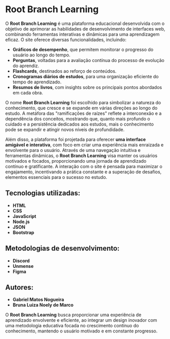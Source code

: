 # Root Branch Learning

O **Root Branch Learning** é uma plataforma educacional desenvolvida com o objetivo de aprimorar as habilidades de desenvolvimento de interfaces web, combinando ferramentas interativas e dinâmicas para uma aprendizagem eficaz. O site oferece diversas funcionalidades, incluindo:

- **Gráficos de desempenho**, que permitem monitorar o progresso do usuário ao longo do tempo.
- **Perguntas**, voltadas para a avaliação contínua do processo de evolução do aprendiz.
- **Flashcards**, destinados ao reforço de conteúdos.
- **Cronogramas diários de estudos**, para uma organização eficiente do tempo de aprendizado.
- **Resumos de livros**, com insights sobre os principais pontos abordados em cada obra.

O nome **Root Branch Learning** foi escolhido para simbolizar a natureza do conhecimento, que cresce e se expande em várias direções ao longo do estudo. A metáfora das "ramificações de raízes" reflete a interconexão e a dependência dos conceitos, mostrando que, quanto mais profundo o cuidado e a persistência dedicados aos estudos, mais o conhecimento pode se expandir e atingir novos níveis de profundidade.

Além disso, a plataforma foi projetada para oferecer **uma interface amigável e interativa**, com foco em criar uma experiência mais enraizada e envolvente para o usuário. Através de uma navegação intuitiva e ferramentas dinâmicas, o **Root Branch Learning** visa manter os usuários motivados e focados, proporcionando uma jornada de aprendizado contínuo e gratificante. A interação com o site é pensada para maximizar o engajamento, incentivando a prática constante e a superação de desafios, elementos essenciais para o sucesso no estudo.

## Tecnologias utilizadas:

- **HTML**
- **CSS**
- **JavaScript**
- **Node.js**
- **JSON**
- **Bootstrap**

## Metodologias de desenvolvimento:

- **Discord**
- **Unmense**
- **Figma**

## Autores:

- **Gabriel Matos Nogueira**
- **Bruna Luiza Noely de Marco**

O **Root Branch Learning** busca proporcionar uma experiência de aprendizado envolvente e eficiente, ao integrar um design inovador com uma metodologia educativa focada no crescimento contínuo do conhecimento, mantendo o usuário motivado e em constante progresso.
